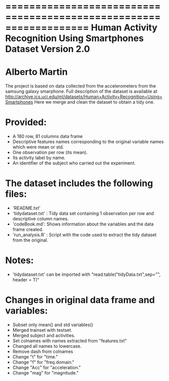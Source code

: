 ==================================================================
Human Activity Recognition Using Smartphones Dataset
Version 2.0
==================================================================
Alberto Martin
==================================================================

The project is based on data collected from the accelerometers from the samsung galaxy smarphone. Full description of the dataset is available at
http://archive.ics.uci.edu/ml/datasets/Human+Activity+Recognition+Using+Smartphones
Here we merge and clean the dataset to obtain a tidy one.

Provided:
======================================
- A 180 row, 81 columns data frame 
- Descriptive features names corresponding to the original variable names which were mean or std. 
- One observation per row (its mean).
- Its activity label by name. 
- An identifier of the subject who carried out the experiment.

The dataset includes the following files:
=========================================

- 'README.txt'
- 'tidydataset.txt' : Tidy data set containing 1 observation per row and descriptive column names.
- 'codeBook.md': Shows information about the variables and the data frame created.
- 'run_analysis.R' : Script with the code used to extract the tidy dataset from the original.


Notes: 
======
- 'tidydataset.txt' can be imported with "read.table("tidyData.txt",sep="", header = T)"


Changes in original data frame and variables:
======
- Subset only mean() and std variables()
- Merged trainset with testset.
- Merged subject and activities.
- Set colnames with names extracted from "features.txt"
- Changed all names to lowercase.
- Remove dash from colnames
- Change "t" for "time."
- Change "f" for "freq.domain."
- Change "Acc" for "acceleration."
- Change "mag" for "magnitude."



